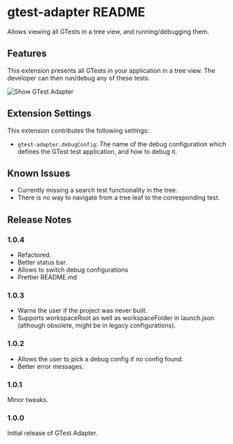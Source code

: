 # gtest-adapter README

Allows viewing all GTests in a tree view, and running/debugging them.

## Features

This extension presents all GTests in your application in a tree view. The developer can then run/debug any of these tests.

![Show GTest Adapter](/images/Demo.gif)

## Extension Settings

This extension contributes the following settings:

* `gtest-adapter.debugConfig`: The name of the debug configuration which defines the GTest test application, and how to debug it.

## Known Issues

* Currently missing a search test functionality in the tree.
* There is no way to navigate from a tree leaf to the corresponding test.


## Release Notes

### 1.0.4

* Refactored.
* Better status bar.
* Allows to switch debug configurations
* Prettier README.md

### 1.0.3

* Warns the user if the project was never built.
* Supports workspaceRoot as well as workspaceFolder in launch.json (although obsolete, might be in legacy configurations).

### 1.0.2

* Allows the user to pick a debug config if no config found.
* Better error messages.

### 1.0.1

Minor tweaks.

### 1.0.0

Initial release of GTest Adapter.
